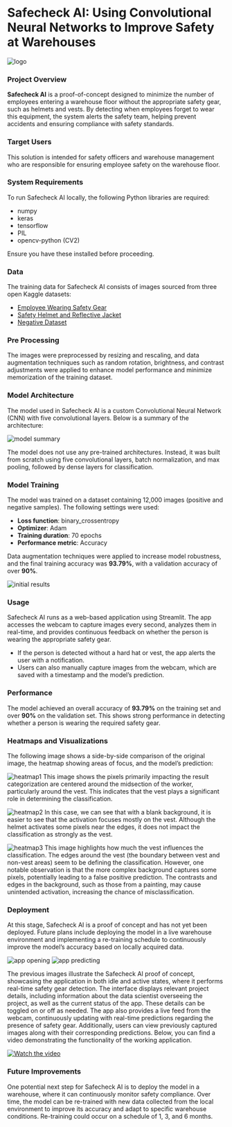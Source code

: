 # Safecheck AI: Using Convolutional Neural Networks to Improve Safety at Warehouses
![logo](banners/logo.png)

### Project Overview
**Safecheck AI** is a proof-of-concept designed to minimize the number of employees entering a warehouse floor without the appropriate safety gear, such as helmets and vests. By detecting when employees forget to wear this equipment, the system alerts the safety team, helping prevent accidents and ensuring compliance with safety standards.

### Target Users
This solution is intended for safety officers and warehouse management who are responsible for ensuring employee safety on the warehouse floor.

### System Requirements
To run Safecheck AI locally, the following Python libraries are required:
- numpy
- keras
- tensorflow
- PIL
- opencv-python (CV2)

Ensure you have these installed before proceeding.


### Data
The training data for Safecheck AI consists of images sourced from three open Kaggle datasets:

- [Employee Wearing Safety Gear](https://www.kaggle.com/datasets/khananikrahman/is-an-employee-wearing-safety-gear)
- [Safety Helmet and Reflective Jacket](https://www.kaggle.com/datasets/niravnaik/safety-helmet-and-reflective-jacket)
- [Negative Dataset](https://www.kaggle.com/datasets/ahmadahmadzada/images2000)

### Pre Processing
The images were preprocessed by resizing and rescaling, and data augmentation techniques such as random rotation, brightness, and contrast adjustments were applied to enhance model performance and minimize memorization of the training dataset.

### Model Architecture
The model used in Safecheck AI is a custom Convolutional Neural Network (CNN) with five convolutional layers. Below is a summary of the architecture:

![model summary](banners/model.JPG)

The model does not use any pre-trained architectures. Instead, it was built from scratch using five convolutional layers, batch normalization, and max pooling, followed by dense layers for classification.

### Model Training
The model was trained on a dataset containing 12,000 images (positive and negative samples). The following settings were used:

- **Loss function**: binary_crossentropy
- **Optimizer**: Adam
- **Training duration**: 70 epochs
- **Performance metric**: Accuracy

Data augmentation techniques were applied to increase model robustness, and the final training accuracy was **93.79%**, with a validation accuracy of over **90%**.

![initial results](banners/pos1.JPG)

### Usage
Safecheck AI runs as a web-based application using Streamlit. The app accesses the webcam to capture images every second, analyzes them in real-time, and provides continuous feedback on whether the person is wearing the appropriate safety gear.

- If the person is detected without a hard hat or vest, the app alerts the user with a notification.
- Users can also manually capture images from the webcam, which are saved with a timestamp and the model’s prediction.

### Performance
The model achieved an overall accuracy of **93.79%** on the training set and over **90%** on the validation set. This shows strong performance in detecting whether a person is wearing the required safety gear.

### Heatmaps and Visualizations
The following image shows a side-by-side comparison of the original image, the heatmap showing areas of focus, and the model’s prediction:

![heatmap1](banners/heatmap1.JPG)
This image shows the pixels primarily impacting the result categorization are centered around the midsection of the worker, particularly around the vest. This indicates that the vest plays a significant role in determining the classification.

![heatmap2](banners/heatmap2.JPG)
In this case, we can see that with a blank background, it is easier to see that the activation focuses mostly on the vest. Although the helmet activates some pixels near the edges, it does not impact the classification as strongly as the vest.

![heatmap3](banners/heatmap3.JPG)
This image highlights how much the vest influences the classification. The edges around the vest (the boundary between vest and non-vest areas) seem to be defining the classification. However, one notable observation is that the more complex background captures some pixels, potentially leading to a false positive prediction. The contrasts and edges in the background, such as those from a painting, may cause unintended activation, increasing the chance of misclassification.

### Deployment
At this stage, Safecheck AI is a proof of concept and has not yet been deployed. Future plans include deploying the model in a live warehouse environment and implementing a re-training schedule to continuously improve the model’s accuracy based on locally acquired data.

![app opening](banners/app_2.JPG)
![app predicting](banners/app_1.JPG)

The previous images illustrate the Safecheck AI proof of concept, showcasing the application in both idle and active states, where it performs real-time safety gear detection. The interface displays relevant project details, including information about the data scientist overseeing the project, as well as the current status of the app. These details can be toggled on or off as needed. The app also provides a live feed from the webcam, continuously updating with real-time predictions regarding the presence of safety gear. Additionally, users can view previously captured images along with their corresponding predictions. Below, you can find a video demonstrating the functionality of the working application.

[![Watch the video](banners/app_2.JPG)](https://youtu.be/vt5fpE0bzSY)

### Future Improvements
One potential next step for Safecheck AI is to deploy the model in a warehouse, where it can continuously monitor safety compliance. Over time, the model can be re-trained with new data collected from the local environment to improve its accuracy and adapt to specific warehouse conditions. Re-training could occur on a schedule of 1, 3, and 6 months.
